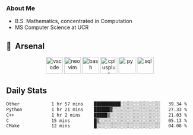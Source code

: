 ### About Me

- B.S. Mathematics, concentrated in Computation
- MS Computer Science at UCR

<h2> 🚀 &nbsp;Arsenal</h2>

<p align="center">

<img src="https://cdn.jsdelivr.net/gh/devicons/devicon/icons/vscode/vscode-original.svg" alt="vscode" width="45" height="45"/>
<img src="https://cdn.jsdelivr.net/gh/devicons/devicon@latest/icons/neovim/neovim-original.svg" alt="neovim" width = "45" height = "45"/>
  
<img src="https://cdn.jsdelivr.net/gh/devicons/devicon/icons/bash/bash-original.svg" alt="bash" width="45" height="45"/>
<img src="https://cdn.jsdelivr.net/gh/devicons/devicon@latest/icons/cplusplus/cplusplus-original.svg" alt="cplusplus" width = "45" height = "45"/>
<img src="https://cdn.jsdelivr.net/gh/devicons/devicon@latest/icons/python/python-plain.svg" alt="py" width = "45" height = "45" />

<img src="https://cdn.jsdelivr.net/gh/devicons/devicon@latest/icons/azuresqldatabase/azuresqldatabase-original.svg" alt="sql" width = "45" height = "45"/>
          
</p>

## Daily Stats

<!--START_SECTION:waka-->

```txt
Other            1 hr 57 mins    ██████████░░░░░░░░░░░░░░░   39.34 %
Python           1 hr 21 mins    ██████▓░░░░░░░░░░░░░░░░░░   27.33 %
C++              1 hr 2 mins     █████▒░░░░░░░░░░░░░░░░░░░   21.03 %
C                15 mins         █▒░░░░░░░░░░░░░░░░░░░░░░░   05.13 %
CMake            12 mins         █░░░░░░░░░░░░░░░░░░░░░░░░   04.08 %
```

<!--END_SECTION:waka-->
